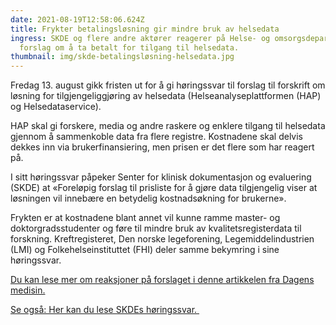 ```yaml
---
date: 2021-08-19T12:58:06.624Z
title: Frykter betalingsløsning gir mindre bruk av helsedata
ingress: SKDE og flere andre aktører reagerer på Helse- og omsorgsdepartementets
  forslag om å ta betalt for tilgang til helsedata.
thumbnail: img/skde-betalingsløsning-helsedata.jpg
---
```


Fredag 13. august gikk fristen ut for å gi høringssvar til forslag til forskrift om løsning for tilgjengeliggjøring av helsedata (Helseanalyseplattformen (HAP) og Helsedataservice).

HAP skal gi forskere, media og andre raskere og enklere tilgang til helsedata gjennom å sammenkoble data fra flere registre. Kostnadene skal delvis dekkes inn via brukerfinansiering, men prisen er det flere som har reagert på. ​​​​

I sitt høringssvar påpeker Senter for klinisk dokumentasjon og evaluering (SKDE) at «Foreløpig forslag til prisliste for å gjøre data tilgjengelig viser at løsningen vil innebære en betydelig kostnadsøkning for brukerne».

Frykten er at kostnadene blant annet vil kunne ramme master- og doktorgradsstudenter og føre til mindre bruk av kvalitetsregisterdata til forskning. Kreftregisteret, Den norske legeforening, Legemiddelindustrien (LMI) og Folkehelseinstituttet (FHI) deler samme bekymring i sine høringssvar.

[Du kan lese mer om reaksjoner på forslaget i denne artikkelen fra Dagens medisin.](https://www.dagensmedisin.no/artikler/2021/08/16/stor-motstand-mot-forslag-om-a-innfore-betaling-for-tilgang-til-helsedata/)

[​Se også: Her kan du lese SKDEs høringssvar. ​](https://www.kvalitetsregistre.no/artikkel/viktig-forskrift-pa-horing)

